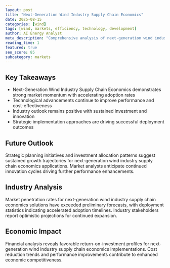```yaml
---
layout: post
title: "Next-Generation Wind Industry Supply Chain Economics"
date: 2025-08-15
categories: [wind]
tags: [wind, markets, efficiency, technology, development]
author: AI Energy Analyst
meta_description: "Comprehensive analysis of next-generation wind industry supply chain economics covering market trends, technology developments, and industry outlook. Discover key insights and future projections."
reading_time: 1
featured: true
seo_score: 85
subcategory: markets
---
```


## Key Takeaways

- Next-Generation Wind Industry Supply Chain Economics demonstrates strong market momentum with accelerating adoption rates
- Technological advancements continue to improve performance and cost-effectiveness
- Industry outlook remains positive with sustained investment and innovation
- Strategic implementation approaches are driving successful deployment outcomes

## Future Outlook

Strategic planning initiatives and investment allocation patterns suggest sustained growth trajectories for next-generation wind industry supply chain economics applications. Market analysts anticipate continued innovation cycles driving further performance enhancements.

## Industry Analysis

Market penetration rates for next-generation wind industry supply chain economics solutions have exceeded preliminary forecasts, with deployment statistics indicating accelerated adoption timelines. Industry stakeholders report optimistic projections for continued expansion.

## Economic Impact

Financial analysis reveals favorable return-on-investment profiles for next-generation wind industry supply chain economics implementations. Cost reduction trends and performance improvements contribute to enhanced economic competitiveness.

